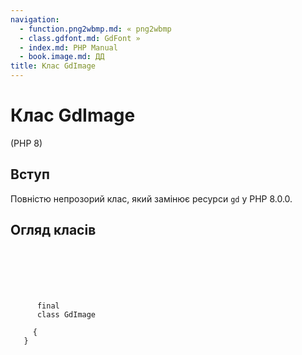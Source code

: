 ```yaml
---
navigation:
  - function.png2wbmp.md: « png2wbmp
  - class.gdfont.md: GdFont »
  - index.md: PHP Manual
  - book.image.md: ДД
title: Клас GdImage
---
```

# Клас GdImage

(PHP 8)

## Вступ

Повністю непрозорий клас, який замінює ресурси `gd` у PHP 8.0.0.

## Огляд класів

```synopsis

     
    

    
     
      final
      class GdImage
     
     {
   }
```
